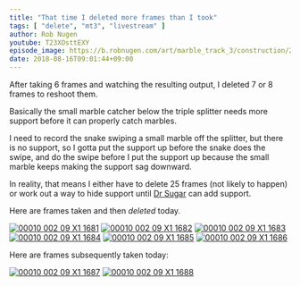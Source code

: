 ```yaml
---
title: "That time I deleted more frames than I took"
tags: [ "delete", "mt3", "livestream" ]
author: Rob Nugen
youtube: T23XOsttEXY
episode_image: https://b.robnugen.com/art/marble_track_3/construction/2018/2018_aug_16_episode_pic.jpg
date: 2018-08-16T09:01:44+09:00
---
```


After taking 6 frames and watching the resulting output, I deleted 7
or 8 frames to reshoot them.

Basically the small marble catcher below the triple splitter needs
more support before it can properly catch marbles.

I need to record the snake swiping a small marble off the splitter,
but there is no support, so I gotta put the support up before the
snake does the swipe, and do the swipe before I put the support up
because the small marble keeps making the support sag downward.

In reality, that means I either have to delete 25 frames (not likely
to happen) or work out a way to hide support until [Dr Sugar](/w/ds) can add
support.

Here are frames taken and then *deleted* today.

[![00010 002 09 X1 1681](//b.robnugen.com/art/marble_track_3/frames/2018/thumbs/00010_002_09_X1_1681.jpg)](//b.robnugen.com/art/marble_track_3/frames/2018/00010_002_09_X1_1681.jpg)
[![00010 002 09 X1 1682](//b.robnugen.com/art/marble_track_3/frames/2018/thumbs/00010_002_09_X1_1682.jpg)](//b.robnugen.com/art/marble_track_3/frames/2018/00010_002_09_X1_1682.jpg)
[![00010 002 09 X1 1683](//b.robnugen.com/art/marble_track_3/frames/2018/thumbs/00010_002_09_X1_1683.jpg)](//b.robnugen.com/art/marble_track_3/frames/2018/00010_002_09_X1_1683.jpg)
[![00010 002 09 X1 1684](//b.robnugen.com/art/marble_track_3/frames/2018/thumbs/00010_002_09_X1_1684.jpg)](//b.robnugen.com/art/marble_track_3/frames/2018/00010_002_09_X1_1684.jpg)
[![00010 002 09 X1 1685](//b.robnugen.com/art/marble_track_3/frames/2018/thumbs/00010_002_09_X1_1685.jpg)](//b.robnugen.com/art/marble_track_3/frames/2018/00010_002_09_X1_1685.jpg)
[![00010 002 09 X1 1686](//b.robnugen.com/art/marble_track_3/frames/2018/thumbs/00010_002_09_X1_1686.jpg)](//b.robnugen.com/art/marble_track_3/frames/2018/00010_002_09_X1_1686.jpg)

Here are frames subsequently taken today:

[![00010 002 09 X1 1687](//b.robnugen.com/art/marble_track_3/frames/2018/thumbs/00010_002_09_X1_1687.jpg)](//b.robnugen.com/art/marble_track_3/frames/2018/00010_002_09_X1_1687.jpg)
[![00010 002 09 X1 1688](//b.robnugen.com/art/marble_track_3/frames/2018/thumbs/00010_002_09_X1_1688.jpg)](//b.robnugen.com/art/marble_track_3/frames/2018/00010_002_09_X1_1688.jpg)
